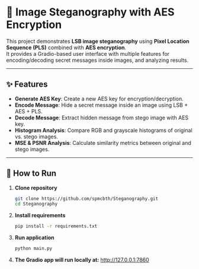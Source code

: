 # 🔐 Image Steganography with AES Encryption

This project demonstrates **LSB image steganography** using **Pixel Location Sequence (PLS)** combined with **AES encryption**.  
It provides a Gradio-based user interface with multiple features for encoding/decoding secret messages inside images, and analyzing results.

---

## ✨ Features
- **Generate AES Key**: Create a new AES key for encryption/decryption.
- **Encode Message**: Hide a secret message inside an image using LSB + AES + PLS.
- **Decode Message**: Extract hidden message from stego image with AES key.
- **Histogram Analysis**: Compare RGB and grayscale histograms of original vs. stego images.
- **MSE & PSNR Analysis**: Calculate similarity metrics between original and stego images.

---

## 🚀 How to Run
1. **Clone repository** 
   ```bash
   git clone https://github.com/spmcbth/Steganography.git
   cd Steganography
   ```
2. **Install requirements**
   ```bash
   pip install -r requirements.txt
   ```

3. **Run application**
   ```bash
   python main.py
   ```

4. **The Gradio app will run locally at:** http://127.0.0.1:7860